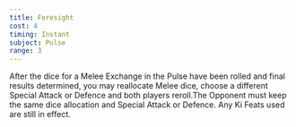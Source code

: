 ```yaml
---
title: Foresight
cost: 4
timing: Instant
subject: Pulse
range: 3
---
```

After the dice for a Melee Exchange in the Pulse have been rolled and final results determined, you may reallocate Melee dice, choose a different Special Attack or Defence and both players reroll.The Opponent must keep the same dice allocation and Special Attack or Defence. Any Ki Feats used are still in effect.